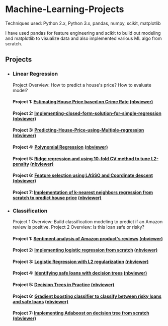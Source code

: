 # Machine-Learning-Projects

Techniques used: Python 2.x, Python 3.x, pandas, numpy, scikit, matplotlib

I have used pandas for feature engineering and scikit to build out modeling and matplotlib to visualize data and also implemented various ML algo from scratch.

## Projects
* ### Linear Regression
  Project Overview: How to predict a house's price? How to evaluate model?
  #### Project 1: [Estimating House Price based on Crime Rate](https://github.com/gov-vj/Machine-Learning-Projects/tree/master/Linear%20Regression/Project%201) [(nbviewer)](http://nbviewer.jupyter.org/github/gov-vj/Machine-Learning-Projects/blob/master/Linear%20Regression/Project%201/Simple%20regression.ipynb)
  #### Project 2: [Implementing-closed-form-solution-for-simple-regression](https://github.com/gov-vj/Machine-Learning-Projects/tree/master/Linear%20Regression/Project%202) [(nbviewer)](http://nbviewer.jupyter.org/github/gov-vj/Machine-Learning-Projects/blob/master/Linear%20Regression/Project%202/Predict%20house%20price%20using%20simple%20regression%20by%20implementing%20ML%20algo.ipynb)
  #### Project 3: [Predicting-House-Price-using-Multiple-regression](https://github.com/gov-vj/Machine-Learning-Projects/tree/master/Linear%20Regression/Project%203) [(nbviewer)](http://nbviewer.jupyter.org/github/gov-vj/Machine-Learning-Projects/blob/master/Linear%20Regression/Project%203/Predicting%20House%20Price%20using%20Multiple%20regression.ipynb)
  #### Project 4: [Polynomial Regression](https://github.com/gov-vj/Machine-Learning-Projects/tree/master/Linear%20Regression/Project%204) [(nbviewer)](http://nbviewer.jupyter.org/github/gov-vj/Machine-Learning-Projects/blob/master/Linear%20Regression/Project%204/Polynomial%20Regression.ipynb)
  #### Project 5: [Ridge regression and using 10-fold CV method to tune L2-penalty](https://github.com/gov-vj/Machine-Learning-Projects/tree/master/Linear%20Regression/Project%205) [(nbviewer)](http://nbviewer.jupyter.org/github/gov-vj/Machine-Learning-Projects/blob/master/Linear%20Regression/Project%205/Ridge%20Regression.ipynb)
  #### Project 6: [Feature selection using LASSO and Coordinate descent](https://github.com/gov-vj/Machine-Learning-Projects/tree/master/Linear%20Regression/Project%206) [(nbviewer)](http://nbviewer.jupyter.org/github/gov-vj/Machine-Learning-Projects/blob/master/Linear%20Regression/Project%206/Feature%20selection%20using%20LASSO.ipynb)
  #### Project 7: [Implementation of k-nearest neighbors regression from scratch to predict house price](https://github.com/gov-vj/Machine-Learning-Projects/tree/master/Linear%20Regression/Project%207) [(nbviewer)](https://nbviewer.jupyter.org/github/gov-vj/Machine-Learning-Projects/blob/master/Linear%20Regression/Project%207/Predicting%20house%20prices%20using%20k-nearest%20neighbors%20regression.ipynb)
* ### Classification
  Project 1 Overview: Build classification modeling to predict if an Amazon review is positive.
  Project 2 Overview: Is this loan safe or risky?
  #### Project 1: [Sentiment analysis of Amazon product's reviews](https://github.com/gov-vj/Machine-Learning-Projects/tree/master/Classification/Project%201) [(nbviewer)](http://nbviewer.jupyter.org/github/gov-vj/Machine-Learning-Projects/blob/master/Classification/Project%201/Sentiment%20analysis%20of%20amazon%20products.ipynb)
  #### Project 2: [Implementing logistic regression from scratch](https://github.com/gov-vj/Machine-Learning-Projects/tree/master/Classification/Project%202) [(nbviewer)](http://nbviewer.jupyter.org/github/gov-vj/Machine-Learning-Projects/blob/master/Classification/Project%202/Implementing%20logistic%20regression%20from%20scratch.ipynb)
  #### Project 3: [Logistic Regression with L2 regularization](https://github.com/gov-vj/Machine-Learning-Projects/tree/master/Classification/Project%203) [(nbviewer)](http://nbviewer.jupyter.org/github/gov-vj/Machine-Learning-Projects/blob/master/Classification/Project%203/Logistic%20Regression%20with%20L2%20regularization.ipynb)
  #### Project 4: [Identifying safe loans with decision trees](https://github.com/gov-vj/Machine-Learning-Projects/tree/master/Classification/Project%204) [(nbviewer)](http://nbviewer.jupyter.org/github/gov-vj/Machine-Learning-Projects/blob/master/Classification/Project%204/Identifying%20safe%20loans%20with%20decision%20trees.ipynb)
  #### Project 5: [Decision Trees in Practice](https://github.com/gov-vj/Machine-Learning-Projects/tree/master/Classification/Project%205) [(nbviewer)](http://nbviewer.jupyter.org/github/gov-vj/Machine-Learning-Projects/blob/master/Classification/Project%205/Decision%20Trees%20in%20Practice.ipynb)
  #### Project 6: [Gradient boosting classifier to classify between risky loans and safe loans](https://github.com/gov-vj/Machine-Learning-Projects/tree/master/Classification/Project%206) [(nbviewer)](http://nbviewer.jupyter.org/github/gov-vj/Machine-Learning-Projects/blob/master/Classification/Project%206/Ensemble%20Classifier.ipynb)
  #### Project 7: [Implementing Adaboost on decision tree from scratch](https://github.com/gov-vj/Machine-Learning-Projects/tree/master/Classification/Project%207) [(nbviewer)](http://nbviewer.jupyter.org/github/gov-vj/Machine-Learning-Projects/blob/master/Classification/Project%207/Boosting%20a%20decision%20stump.ipynb)

